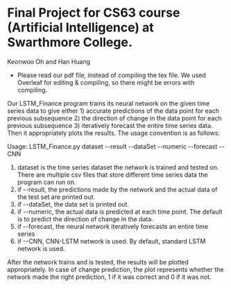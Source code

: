 # Final Project for CS63 course (Artificial Intelligence) at Swarthmore College.

Keonwoo Oh and Han Huang

* Please read our pdf file, instead of compiling the tex file. We used Overleaf
for editing & compiling, so there might be errors with compiling.

Our LSTM_Finance program trains its neural network on the given time series data
to give either 1) accurate predictions of the data point for each previous subsequence
2) the direction of change in the data point for each previous subsequence 3) iteratively
forecast the entire time series data. Then it appropriately plots the results.
The usage convention is as follows:

Usage: LSTM_Finance.py dataset --result --dataSet --numeric --forecast --CNN

1) dataset is the time series dataset the network is trained and tested on. There
are multiple csv files that store different time series data the program can run on.
2) if --result, the predictions made by the network and the actual data of the test
set are printed out.
3) if --dataSet, the data set is printed out.
4) if --numeric, the actual data is predicted at each time point. The default is
to predict the direction of change in the data.
5) if --forecast, the neural network iteratively forecasts an entire time series
6) if --CNN, CNN-LSTM network is used. By default, standard LSTM network is used.

After the network trains and is tested, the results will be plotted appropriately.
In case of change prediction, the plot represents whether the network made the
right prediction, 1 if it was correct and 0 if it was not.
